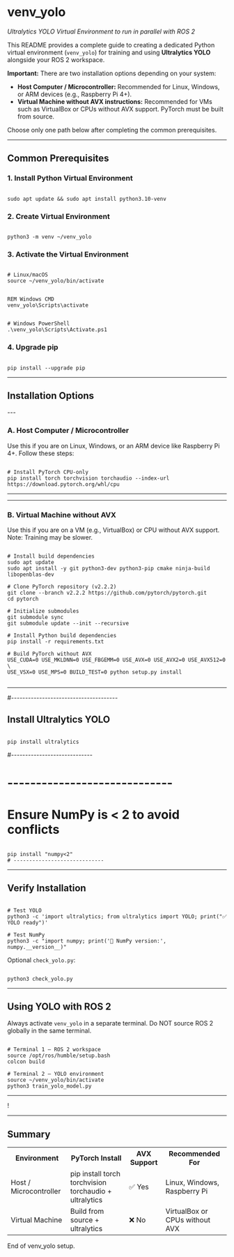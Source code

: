 # <b>venv_yolo</b>
<i>Ultralytics YOLO Virtual Environment to run in parallel with ROS 2</i>

<p>
This README provides a complete guide to creating a dedicated Python virtual environment (<code>venv_yolo</code>) for training and using <b>Ultralytics YOLO</b> alongside your ROS 2 workspace. 
</p>

<p>
<b>Important:</b> There are two installation options depending on your system:
<ul>
<li><b>Host Computer / Microcontroller:</b> Recommended for Linux, Windows, or ARM devices (e.g., Raspberry Pi 4+).</li>
<li><b>Virtual Machine without AVX instructions:</b> Recommended for VMs such as VirtualBox or CPUs without AVX support. PyTorch must be built from source.</li>
</ul>
Choose only one path below after completing the common prerequisites.
</p>

---

<h2>Common Prerequisites</h2>

<h3>1. Install Python Virtual Environment</h3>
<pre><code class="bash">
sudo apt update && sudo apt install python3.10-venv
</code></pre>

<h3>2. Create Virtual Environment</h3>
<pre><code class="bash">
python3 -m venv ~/venv_yolo
</code></pre>

<h3>3. Activate the Virtual Environment</h3>

<pre><code class="bash">
# Linux/macOS
source ~/venv_yolo/bin/activate
</code></pre>

<pre><code class="cmd">
REM Windows CMD
venv_yolo\Scripts\activate
</code></pre>

<pre><code class="powershell">
# Windows PowerShell
.\venv_yolo\Scripts\Activate.ps1
</code></pre>

<h3>4. Upgrade pip</h3>
<pre><code class="bash">
pip install --upgrade pip
</code></pre>

---

<h2>Installation Options</h2>
---
<h3>A. Host Computer / Microcontroller</h3>
<p>Use this if you are on Linux, Windows, or an ARM device like Raspberry Pi 4+. Follow these steps:</p>

<pre><code class="bash">
# Install PyTorch CPU-only
pip install torch torchvision torchaudio --index-url https://download.pytorch.org/whl/cpu
</code></pre>
---
---
<h3>B. Virtual Machine without AVX</h3>
<p>Use this if you are on a VM (e.g., VirtualBox) or CPU without AVX support. Note: Training may be slower.</p>

<pre><code class="bash">
# Install build dependencies
sudo apt update
sudo apt install -y git python3-dev python3-pip cmake ninja-build libopenblas-dev

# Clone PyTorch repository (v2.2.2)
git clone --branch v2.2.2 https://github.com/pytorch/pytorch.git
cd pytorch

# Initialize submodules
git submodule sync
git submodule update --init --recursive

# Install Python build dependencies
pip install -r requirements.txt

# Build PyTorch without AVX
USE_CUDA=0 USE_MKLDNN=0 USE_FBGEMM=0 USE_AVX=0 USE_AVX2=0 USE_AVX512=0 \
USE_VSX=0 USE_MPS=0 BUILD_TEST=0 python setup.py install

</code></pre>
---

  
#--------------------------------------
<h2> Install Ultralytics YOLO </h2>
<pre><code class="bash">
pip install ultralytics
</code></pre>
#-----------------------------
  
# -----------------------------
# Ensure NumPy is < 2 to avoid conflicts
<pre><code class="bash">
pip install "numpy<2"
# -----------------------------
</code></pre>

---

<h2>Verify Installation</h2>

<pre><code class="bash">
# Test YOLO
python3 -c 'import ultralytics; from ultralytics import YOLO; print("✅ YOLO ready")'

# Test NumPy
python3 -c "import numpy; print('🔢 NumPy version:', numpy.__version__)"
</code></pre>

<p>Optional <code>check_yolo.py</code>:</p>
<pre><code class="bash">
python3 check_yolo.py
</code></pre>

---

<h2>Using YOLO with ROS 2</h2>

<p>Always activate <code>venv_yolo</code> in a separate terminal. Do NOT source ROS 2 globally in the same terminal.</p>

<pre><code class="bash">
# Terminal 1 – ROS 2 workspace
source /opt/ros/humble/setup.bash
colcon build

# Terminal 2 – YOLO environment
source ~/venv_yolo/bin/activate
python3 train_yolo_model.py
</code></pre>

---

<!---
<h2>Optional: Installing OpenNI for Depth Sensor Streaming</h2>

<pre><code class="bash">
sudo apt update && \
sudo apt install git build-essential python3-pip \
libusb-1.0-0-dev libudev-dev openjdk-8-jdk freeglut3-dev \
doxygen graphviz

git clone https://github.com/structureio/OpenNI2.git
cd OpenNI2
git checkout master
make
</code></pre>
--->!
---

<h2>Summary</h2>

<table>
<tr><th>Environment</th><th>PyTorch Install</th><th>AVX Support</th><th>Recommended For</th></tr>
<tr><td>Host / Microcontroller</td><td>pip install torch torchvision torchaudio + ultralytics</td><td>✅ Yes</td><td>Linux, Windows, Raspberry Pi</td></tr>
<tr><td>Virtual Machine</td><td>Build from source + ultralytics</td><td>❌ No</td><td>VirtualBox or CPUs without AVX</td></tr>
</table>

<p>End of venv_yolo setup.</p>
